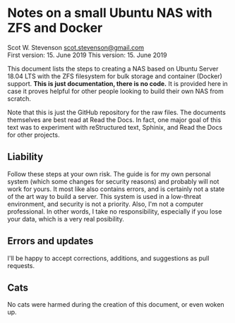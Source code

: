 # Notes on a small Ubuntu NAS with ZFS and Docker
Scot W. Stevenson <scot.stevenson@gmail.com>   
First version: 15. June 2019
This version: 15. June 2019

This document lists the steps to creating a NAS based on Ubuntu Server 18.04 LTS
with the ZFS filesystem for bulk storage and container (Docker) support. **This
is just documentation, there is no code.** It is provided here in case it proves
helpful for other people looking to build their own NAS from scratch. 

Note that this is just the GitHub repository for the raw files. The documents
themselves are best read at Read the Docs. In fact, one major goal of this text
was to experiment with reStructured text, Sphinix, and Read the Docs for other
projects.

## Liability

Follow these steps at your own risk. The guide is for my own personal system
(which some changes for security reasons) and probably will not work for yours.
It most like also contains errors, and is certainly not a state of the art way
to build a server. This system is used in a low-threat environment, and security
is not a priority. Also, I'm not a computer professional. In other words, I take
no responsibility, especially if you lose your data, which is a very real
posibility. 

## Errors and updates

I'll be happy to accept corrections, additions, and suggestions as pull
requests. 

## Cats

No cats were harmed during the creation of this document, or even woken up. 




